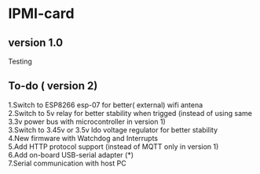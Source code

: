 # IPMI-card
## version 1.0
Testing  

## To-do ( version 2)
1.Switch to ESP8266 esp-07 for better( external) wifi antena  
2.Switch to 5v relay for better stability when trigged  (instead of using same 3.3v power bus with microcontroller in version 1)  
3.Switch to 3.45v or 3.5v ldo voltage regulator for better stability  
4.New firmware with Watchdog and Interrupts  
5.Add HTTP protocol support (instead of MQTT only in version 1)  
6.Add on-board USB-serial adapter (*)  
7.Serial communication with host PC
